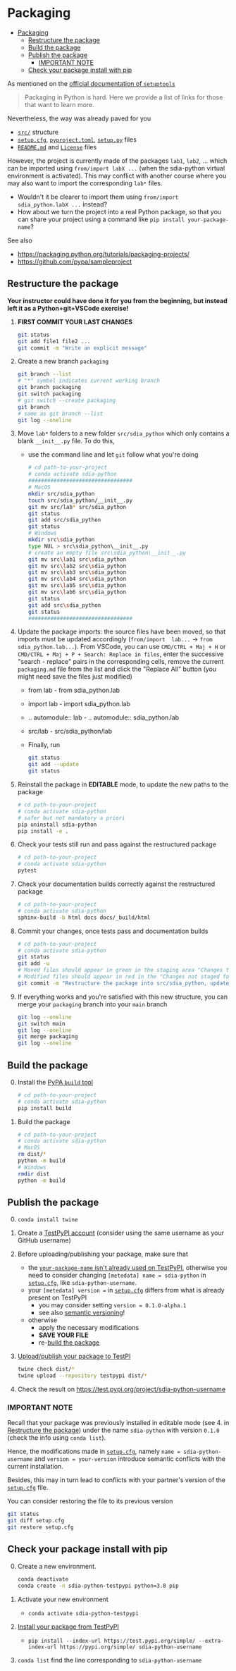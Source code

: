 # Packaging

- [Packaging](#packaging)
  - [Restructure the package](#restructure-the-package)
  - [Build the package](#build-the-package)
  - [Publish the package](#publish-the-package)
    - [IMPORTANT NOTE](#important-note)
  - [Check your package install with pip](#check-your-package-install-with-pip)

As mentioned on the [official documentation of `setuptools`](https://setuptools.pypa.io/en/latest/userguide/quickstart.html#resources-on-python-packaging)
> Packaging in Python is hard. Here we provide a list of links for those that want to learn more.

Nevertheless, the way was already paved for you

- [`src/`](../src/) structure
- [`setup.cfg`](../setup.cfg), [`pyproject.toml`](../pyproject.toml), [`setup.py`](../setup.py) files
- [`README.md`](../README.md) and [`License`](../LICENSE) files

However, the project is currently made of the packages `lab1`, `lab2`, ... which can be imported  using `from/import labX ...` (when the sdia-python virtual environment is activated).
This may conflict with another course where you may also want to import the corresponding `lab*` files.

- Wouldn't it be clearer to import them using `from/import sdia_python.labX ...` instead?
- How about we turn the project into a real Python package, so that you can share your project using  a command like `pip install your-package-name`?

See also

- <https://packaging.python.org/tutorials/packaging-projects/>
- <https://github.com/pypa/sampleproject>

## Restructure the package

**Your instructor could have done it for you from the beginning, but instead left it as a Python+git+VSCode exercise!**

1. **FIRST COMMIT YOUR LAST CHANGES**

    ```bash
    git status
    git add file1 file2 ...
    git commit -m "Write an explicit message"
    ```

2. Create a new branch `packaging`

    ```bash
    git branch --list
    # "*" symbol indicates current working branch
    git branch packaging
    git switch packaging
    # git switch --create packaging
    git branch
    # same as git branch --list
    git log --oneline
    ```

3. Move `lab*` folders to a new folder `src/sdia_python` which only contains a blank `__init__.py` file. To do this,

   - use the command line and let `git` follow what you're doing

      ```bash
      # cd path-to-your-project
      # conda activate sdia-python
      #################################
      # MacOS
      mkdir src/sdia_python
      touch src/sdia_python/__init__.py
      git mv src/lab* src/sdia_python
      git status
      git add src/sdia_python
      git status
      # Windows
      mkdir src\sdia_python
      type NUL > src\sdia_python\__init__.py
      # create an empty file src\sdia_python\__init__.py
      git mv src\lab1 src\sdia_python
      git mv src\lab2 src\sdia_python
      git mv src\lab3 src\sdia_python
      git mv src\lab4 src\sdia_python
      git mv src\lab5 src\sdia_python
      git mv src\lab6 src\sdia_python
      git status
      git add src\sdia_python
      git status
      #################################
      ```

4. Update the package imports: the source files have been moved, so that imports must be updated accordingly (`from/import  lab...` -> `from sdia_python.lab...`). From VSCode, you can use `CMD/CTRL + Maj + H` or `CMD/CTRL + Maj + P + Search: Replace in files`, enter the successive "search - replace" pairs in the corresponding cells, remove the current `packaging.md` file from the list and click the "Replace All" button (you might need save the files just modified)

   - from lab - from sdia_python.lab
   - import lab - import sdia_python.lab
   - .. automodule:: lab - .. automodule:: sdia_python.lab
   - src/lab - src/sdia_python/lab

   - Finally, run

        ```bash
        git status
        git add --update
        git status
        ```

5. Reinstall the package in **EDITABLE** mode, to update the new paths to the package

    ```bash
    # cd path-to-your-project
    # conda activate sdia-python
    # safer but not mandatory a priori
    pip uninstall sdia-python
    pip install -e .
    ```

6. Check your tests still run and pass against the restructured package

    ```bash
    # cd path-to-your-project
    # conda activate sdia-python
    pytest
    ```

7. Check your documentation builds correctly against the restructured package

    ```bash
    # cd path-to-your-project
    # conda activate sdia-python
    sphinx-build -b html docs docs/_build/html
    ```

8. Commit your changes, once tests pass and documentation builds

    ```bash
    # cd path-to-your-project
    # conda activate sdia-python
    git status
    git add -u
    # Moved files should appear in green in the staging area "Changes to be committed:"
    # Modified files should appear in red in the "Changes not staged for commit:"
    git commit -m "Restructure the package into src/sdia_python, update imports accordingly"
    ```

9. If everything works and you're satisfied with this new structure, you can merge your `packaging` branch into your `main` branch

    ```bash
    git log --oneline
    git switch main
    git log --oneline
    git merge packaging
    git log --oneline
    ```

## Build the package

0. Install the [PyPA `build` tool](https://pypa-build.readthedocs.io/en/latest/index.html)

    ```bash
    # cd path-to-your-project
    # conda activate sdia-python
    pip install build
    ```

1. Build the package

    ```bash
    # cd path-to-your-project
    # conda activate sdia-python
    # MacOS
    rm dist/*
    python -m build
    # Windows
    rmdir dist
    python -m build
    ```

## Publish the package

0. `conda install twine`
1. Create a [TestPyPI account](https://test.pypi.org/account/register/) (consider using the same username as your GitHub username)
2. Before uploading/publishing your package, make sure that
    - the [`your-package-name` isn't already used on TestPyPI](https://test.pypi.org/search/?q=package-name), otherwise you need to consider changing `[metedata] name = sdia-python` in [`setup.cfg`](../setup.cfg), like `sdia-python-username`.
    - your `[metedata] version =` in [`setup.cfg`](../setup.cfg) differs from what is already present on TestPyPI
      - you may consider setting `version = 0.1.0-alpha.1`
      - see also [semantic versioning](https://semver.org/)!
    - otherwise
      - apply the necessary modifications
      - **SAVE YOUR FILE**
      - re-[build the package](#build-the-package)
3. [Upload/publish your package to TestPI](https://packaging.python.org/tutorials/packaging-projects/#uploading-the-distribution-archives)

    ```bash
    twine check dist/*
    twine upload --repository testpypi dist/*
    ```

4. Check the result on <https://test.pypi.org/project/sdia-python-username>

### IMPORTANT NOTE

Recall that your package was previously installed in editable mode (see 4. in [Restructure the package](#restructure-the-package)) under the name `sdia-python` with version `0.1.0` (check the info using `conda list`).

Hence, the modifications made in [`setup.cfg`](../setup.cfg), namely `name = sdia-python-username` and `version = your-version` introduce semantic conflicts with the current installation.

Besides, this may in turn lead to conflicts with your partner's version of the [`setup.cfg`](../setup.cfg) file.

You can consider restoring the file to its previous version

```bash
git status
git diff setup.cfg
git restore setup.cfg
```

## Check your package install with pip

0. Create a new environment.

   ```bash
   conda deactivate
   conda create -n sdia-python-testpypi python=3.8 pip
   ```

1. Activate your new environment
   - `conda activate sdia-python-testpypi`

2. [Install your package from TestPyPI](https://packaging.python.org/guides/using-testpypi/#using-testpypi-with-pip)
   - `pip install --index-url https://test.pypi.org/simple/ --extra-index-url https://pypi.org/simple/ sdia-python-username`

3. `conda list` find the line corresponding to `sdia-python-username`
